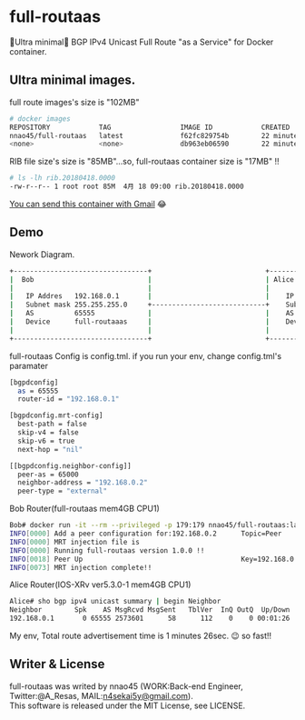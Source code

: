 # full-routaas
🐣Ultra minimal🐣 BGP IPv4 Unicast Full Route "as a Service" for Docker container.

## Ultra minimal images.

full route images's size is "102MB"
```bash
# docker images
REPOSITORY            TAG                 IMAGE ID            CREATED             SIZE
nnao45/full-routaas   latest              f62fc829754b        22 minutes ago      102MB
<none>                <none>              db963eb06590        22 minutes ago      949MB
```

RIB file size's size is "85MB"...so, full-routaas container size is "17MB" !!
```bash
# ls -lh rib.20180418.0000
-rw-r--r-- 1 root root 85M  4月 18 09:00 rib.20180418.0000
```
[You can send this container with Gmail](https://support.google.com/mail/answer/6584?co=GENIE.Platform%3DDesktop&hl=en) 😂


## Demo

Nework Diagram.
```bash
+---------------------------------+                            +---------------------------------+
|  Bob                            |                            | Alice                           |
|                                 |                            |                                 |
|   IP Addres   192.168.0.1       |                            |    IP Addres   192.168.0.2      |
|   Subnet mask 255.255.255.0     +----------------------------+    Subnet mask 255.255.255.0    |
|   AS          65555             |                            |    AS          65000            |
|   Device      full-routaaas     |                            |    Device      IOS-XRv          |
|                                 |                            |                                 |
+---------------------------------+                            +---------------------------------+
```

full-routaas Config is config.tml.
if you run your env, change config.tml's paramater
```bash
[bgpdconfig]
  as = 65555
  router-id = "192.168.0.1"

[bgpdconfig.mrt-config]
  best-path = false
  skip-v4 = false
  skip-v6 = true
  next-hop = "nil"

[[bgpdconfig.neighbor-config]]
  peer-as = 65000
  neighbor-address = "192.168.0.2"
  peer-type = "external"
```

Bob Router(full-routaas mem4GB CPU1)  
```bash
Bob# docker run -it --rm --privileged -p 179:179 nnao45/full-routaas:latest
INFO[0000] Add a peer configuration for:192.168.0.2      Topic=Peer
INFO[0000] MRT injection file is                        
INFO[0000] Running full-routaas version 1.0.0 !!        
INFO[0018] Peer Up                                       Key=192.168.0.2 State=BGP_FSM_OPENCONFIRM Topic=Peer
INFO[0073] MRT injection complete!! 
```

Alice Router(IOS-XRv ver5.3.0-1 mem4GB CPU1)
```bash
Alice# sho bgp ipv4 unicast summary | begin Neighbor
Neighbor        Spk    AS MsgRcvd MsgSent   TblVer  InQ OutQ  Up/Down  St/PfxRcd
192.168.0.1       0 65555 2573601      58      112    0    0 00:01:26     696234
```

My env, Total route advertisement time is 1 minutes 26sec. 😉 so fast!!

## Writer & License
full-routaas was writed by nnao45 (WORK:Back-end Engineer, Twitter:@A_Resas, MAIL:n4sekai5y@gmail.com).  
This software is released under the MIT License, see LICENSE.
